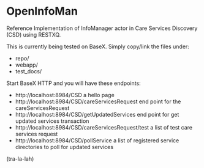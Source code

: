 OpenInfoMan
===========

Reference Implementation of InfoManager actor in Care Services Discovery (CSD) using RESTXQ.

This is currently being tested on BaseX.  Simply copy/link the files under:
- repo/
- webapp/
- test_docs/

Start BaseX HTTP and you will have these endpoints:
- http://localhost:8984/CSD a hello page 
- http://localhost:8984/CSD/careServicesRequest end point for the careServicesRequest
- http://localhost:8984/CSD/getUpdatedServices end point for get updated services transaction 
- http://localhost:8984/CSD/careServicesRequest/test  a list of test care services request
- http://localhost:8984/CSD/pollService  a list of registered service directories to poll for updated services
 

(tra-la-lah)
